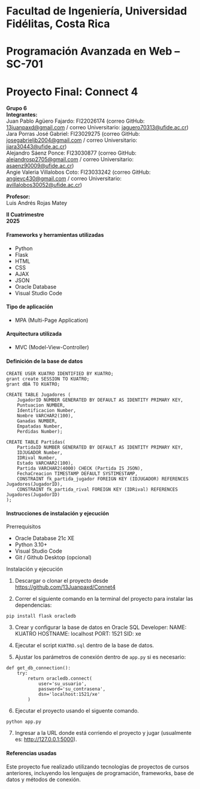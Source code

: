 # Facultad de Ingeniería, Universidad Fidélitas, Costa Rica
# Programación Avanzada en Web – SC-701
# Proyecto Final: Connect 4

**Grupo 6**  
**Integrantes:**  
Juan Pablo Agüero Fajardo: FI22026174 (correo GitHub: 13juanpaxd@gmail.com / correo Universitario: jaguero70313@ufide.ac.cr)  
Jara Porras José Gabriel: FI23029275 (correo GitHub: josegabrieljb2004@gmail.com / correo Universitario: jjara30443@ufide.ac.cr)  
Alejandro Sáenz Ponce: FI23030877 (correo GitHub: alejandrosp2705@gmail.com / correo Universitario: asaenz90009@ufide.ac.cr)  
Angie Valeria Villalobos Coto: FI23033242 (correo GitHub: angievc430@gmail.com / correo Universitario: avillalobos30052@ufide.ac.cr)  

**Profesor:**  
Luis Andrés Rojas Matey  

**II Cuatrimestre**  
**2025**  

#### Frameworks y herramientas utilizadas
- Python
- Flask
- HTML
- CSS
- AJAX
- JSON
- Oracle Database
- Visual Studio Code


#### Tipo de aplicación
- MPA (Multi-Page Application)

#### Arquitectura utilizada
- MVC (Model-View-Controller)

#### Definición de la base de datos
```
CREATE USER KUATRO IDENTIFIED BY KUATRO;
grant create SESSION TO KUATRO;
grant dBA TO KUATRO;

CREATE TABLE Jugadores (
    JugadorID NUMBER GENERATED BY DEFAULT AS IDENTITY PRIMARY KEY,
    Puntuacion NUMBER,
    Identificacion Number,
    Nombre VARCHAR2(100),
    Ganadas NUMBER,
    Empatadas Number,
    Perdidas Number);
    
CREATE TABLE Partidas(
    PartidaID NUMBER GENERATED BY DEFAULT AS IDENTITY PRIMARY KEY,
    IDJUGADOR Number,
    IDRival Number,
    Estado VARCHAR2(100),
    Partida VARCHAR2(4000) CHECK (Partida IS JSON),
    FechaCreacion TIMESTAMP DEFAULT SYSTIMESTAMP,
    CONSTRAINT fk_partida_jugador FOREIGN KEY (IDJUGADOR) REFERENCES Jugadores(JugadorID),
    CONSTRAINT fk_partida_rival FOREIGN KEY (IDRival) REFERENCES Jugadores(JugadorID)
);
```
#### Instrucciones de instalación y ejecución
Prerrequisitos
- Oracle Database 21c XE
- Python 3.10+
- Visual Studio Code
- Git / Github Desktop (opcional)

Instalación y ejecución
1. Descargar o clonar el proyecto desde https://github.com/13Juanpaxd/Connet4

2. Correr el siguiente comando en la terminal del proyecto para instalar las dependencias:
```
pip install flask oracledb
```

3. Crear y configurar la base de datos en Oracle SQL Developer:
NAME: KUATRO
HOSTNAME: localhost
PORT: 1521
SID: xe

4. Ejecutar el script `KUATRO.sql` dentro de la base de datos.

5. Ajustar los parámetros de conexión dentro de `app.py` si es necesario:
```
def get_db_connection():
    try:
        return oracledb.connect(
            user='su_usuario',
            password='su_contrasena',
            dsn='localhost:1521/xe'
        )
```

6. Ejecutar el proyecto usando el siguente comando.
```
python app.py
```

7. Ingresar a la URL donde está corriendo el proyecto y jugar (usualmente es: http://127.0.0.1:5000).

#### Referencias usadas
Este proyecto fue realizado utilizando tecnologías de proyectos de cursos anteriores, incluyendo los lenguajes de programación, frameworks, base de datos y métodos de conexión.